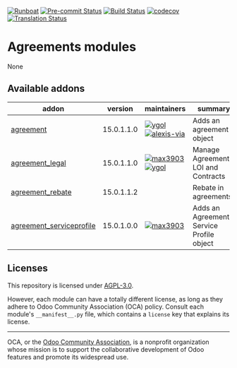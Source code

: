 
[![Runboat](https://img.shields.io/badge/runboat-Try%20me-875A7B.png)](https://runboat.odoo-community.org/builds?repo=OCA/agreement&target_branch=15.0)
[![Pre-commit Status](https://github.com/OCA/agreement/actions/workflows/pre-commit.yml/badge.svg?branch=15.0)](https://github.com/OCA/agreement/actions/workflows/pre-commit.yml?query=branch%3A15.0)
[![Build Status](https://github.com/OCA/agreement/actions/workflows/test.yml/badge.svg?branch=15.0)](https://github.com/OCA/agreement/actions/workflows/test.yml?query=branch%3A15.0)
[![codecov](https://codecov.io/gh/OCA/agreement/branch/15.0/graph/badge.svg)](https://codecov.io/gh/OCA/agreement)
[![Translation Status](https://translation.odoo-community.org/widgets/agreement-15-0/-/svg-badge.svg)](https://translation.odoo-community.org/engage/agreement-15-0/?utm_source=widget)

<!-- /!\ do not modify above this line -->

# Agreements modules

None

<!-- /!\ do not modify below this line -->

<!-- prettier-ignore-start -->

[//]: # (addons)

Available addons
----------------
addon | version | maintainers | summary
--- | --- | --- | ---
[agreement](agreement/) | 15.0.1.1.0 | [![ygol](https://github.com/ygol.png?size=30px)](https://github.com/ygol) [![alexis-via](https://github.com/alexis-via.png?size=30px)](https://github.com/alexis-via) | Adds an agreement object
[agreement_legal](agreement_legal/) | 15.0.1.1.0 | [![max3903](https://github.com/max3903.png?size=30px)](https://github.com/max3903) [![ygol](https://github.com/ygol.png?size=30px)](https://github.com/ygol) | Manage Agreements, LOI and Contracts
[agreement_rebate](agreement_rebate/) | 15.0.1.1.2 |  | Rebate in agreements
[agreement_serviceprofile](agreement_serviceprofile/) | 15.0.1.0.0 | [![max3903](https://github.com/max3903.png?size=30px)](https://github.com/max3903) | Adds an Agreement Service Profile object

[//]: # (end addons)

<!-- prettier-ignore-end -->

## Licenses

This repository is licensed under [AGPL-3.0](LICENSE).

However, each module can have a totally different license, as long as they adhere to Odoo Community Association (OCA)
policy. Consult each module's `__manifest__.py` file, which contains a `license` key
that explains its license.

----
OCA, or the [Odoo Community Association](http://odoo-community.org/), is a nonprofit
organization whose mission is to support the collaborative development of Odoo features
and promote its widespread use.
